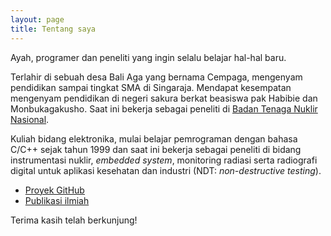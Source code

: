 ```yaml
---
layout: page
title: Tentang saya
---
```


<p class="message">
  Ayah, programer dan peneliti yang ingin selalu belajar hal-hal baru.
</p>

Terlahir di sebuah desa Bali Aga yang bernama Cempaga, mengenyam pendidikan sampai tingkat SMA di Singaraja. Mendapat kesempatan mengenyam pendidikan di negeri sakura berkat beasiswa pak Habibie dan Monbukagakusho. Saat ini bekerja sebagai peneliti di <a href="http://www.batan.go.id" target="_blank">Badan Tenaga Nuklir Nasional</a>.

Kuliah bidang elektronika, mulai belajar pemrograman dengan bahasa C/C++ sejak tahun 1999 dan saat ini bekerja sebagai peneliti di bidang instrumentasi nuklir, *embedded system*, monitoring radiasi serta radiografi digital untuk aplikasi kesehatan dan industri (NDT: <em>non-destructive testing</em>).

* <a href="{{ site.github.repo }}" target="_blank">Proyek GitHub</a>
* <a href="http://www.researchgate.net/profile/I_Putu_Susila" target="_blank">Publikasi ilmiah</a>

Terima kasih telah berkunjung!
